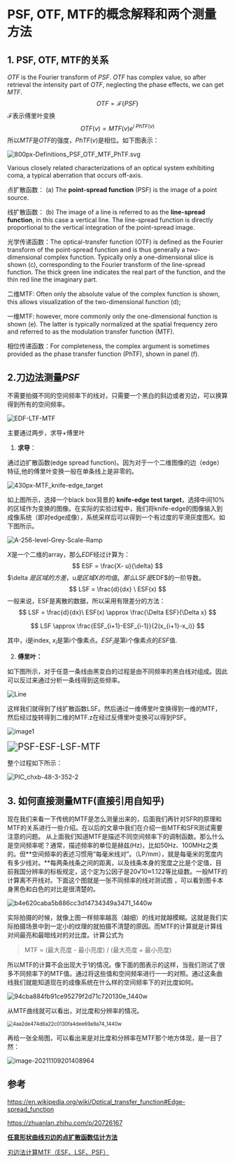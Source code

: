 # PSF, OTF, MTF的概念解释和两个测量方法

## 1. PSF, OTF, MTF的关系

$OTF$ is the Fourier transform of $PSF$. $OTF$ has complex value, so after retrieval the intensity part of $OTF$, neglecting the phase effects, we can get $MTF$.
$$
OTF = \mathcal{F}\{PSF\}
$$
$\mathcal{F}$表示傅里叶变换
$$
OTF(v) = MTF(v)e^{i\ PhTF(v)}
$$
所以$MTF$是$OTF$的强度，$PhTF(v)$是相位。如下图表示：

![800px-Definitions_PSF_OTF_MTF_PhTF.svg](https://raw.githubusercontent.com/star-twinking/CloudImage/main/ImgforBlog/800px-Definitions_PSF_OTF_MTF_PhTF.svg.png)

Various closely related characterizations of an optical system exhibiting coma, a typical aberration that occurs off-axis.

点扩散函数： (a) The **point-spread function** (PSF) is the image of a point source.

线扩散函数： (b) The image of a line is referred to as the **line-spread function**, in this case a vertical line. The line-spread function is directly proportional to the vertical integration of the point-spread image. 

光学传递函数：The optical-transfer function (OTF) is defined as the Fourier transform of the point-spread function and is thus generally a two-dimensional complex function. Typically only a one-dimensional slice is shown (c), corresponding to the Fourier transform of the line-spread function. The thick green line indicates the real part of the function, and the thin red line the imaginary part.

二维MTF: Often only the absolute value of the complex function is shown, this allows visualization of the two-dimensional function (d); 

一维MTF: however, more commonly only the one-dimensional function is shown (e). The latter is typically normalized at the spatial frequency zero and referred to as the modulation transfer function (MTF). 

相位传递函数：For completeness, the complex argument is sometimes provided as the phase transfer function (PhTF), shown in panel (f).

## 2.刀边法测量$PSF$

不需要拍摄不同的空间频率下的线对，只需要一个黑白的斜边或者刃边，可以换算得到所有的空间频率。

![EDF-LTF-MTF](https://raw.githubusercontent.com/star-twinking/CloudImage/main/ImgforBlog/EDF-LTF-MTF.jpg)

主要通过两步，求导+傅里叶

1. **求导**：

通过边扩散函数(edge spread function)。因为对于一个二维图像的边（edge）特征,他的傅里叶变换一般在单条线上是非零的。

![430px-MTF_knife-edge_target](https://raw.githubusercontent.com/star-twinking/CloudImage/main/ImgforBlog/430px-MTF_knife-edge_target.jpg)

如上图所示，选择一个black box背景的 **knife-edge test target**，选择中间10%的区域作为变换的图像。在实际的实验过程中，我们将knife-edge的图像输入到成像系统（即对edge成像），系统采样后可以得到一个有过度的平滑灰度图$X$。如下图所示。

![A-256-level-Grey-Scale-Ramp](https://raw.githubusercontent.com/star-twinking/CloudImage/main/ImgforBlog/A-256-level-Grey-Scale-Ramp.png)

$X$是一个二维的array，那么$EDF$经过计算为：
$$
ESF = \frac{X- u}{\delta}
$$
$\delta $是区域的方差，$u$是区域X的均值。那么$LSF$是$EDF$的一阶导数。
$$
LSF = \frac{d}{dx} \ ESF(x)
$$
一般来说，ESF是离散的数据，所以采用有限差分的方法：
$$
LSF = \frac{d}{dx}\ ESF(x) \approx \frac{\Delta ESF}{\Delta x}
$$

$$
LSF \approx \frac{ESF_{i+1}-ESF_{i-1}}{2(x_{i+1}-x_i)}
$$

其中，$i$是index, $x_i$是第i个像素点。$ESF_i$是第i个像素点的$ESF$值.

2. **傅里叶：**

如下图所示，对于任意一条线由黑变白的过程是由不同频率的黑白线对组成。因此可以反过来通过分析一条线得到这些频率。



![Line](https://raw.githubusercontent.com/star-twinking/CloudImage/main/ImgforBlog/Line.jpg)

这样我们就得到了线扩散函数LSF。然后通过一维傅里叶变换得到一维的MTF， 然后经过旋转得到二维的MTF.z在经过反傅里叶变换可以得到PSF。

![image1](PSF-ESF-LSF-MTF.jpg)

<img src="https://raw.githubusercontent.com/star-twinking/CloudImage/main/ImgforBlog/PSF-ESF-LSF-MTF.jpg" alt="PSF-ESF-LSF-MTF" style="zoom:150%;" />

整个过程如下所示：

![PIC_chxb-48-3-352-2](https://raw.githubusercontent.com/star-twinking/CloudImage/main/ImgforBlog/PIC_chxb-48-3-352-2.jpg)

## 3. 如何直接测量MTF(直接引用自知乎)

现在我们来看一下传统的MTF是怎么测量出来的，后面我们再针对SFR的原理和MTF的关系进行一些介绍。在以后的文章中我们在介绍一些MTF和SFR测试需要注意的问题。 从上面我们知道MTF是描述不同空间频率下的调制函数。那么什么是空间频率呢？通常，描述频率的单位是赫兹(Hz)，比如50Hz、100MHz之类的。但**空间频率的表述习惯用“每毫米线对”。（LP/mm），就是每毫米的宽度内有多少线对。**每两条线条之间的距离，以及线条本身的宽度之比是个定值，目前我国分辨率的标板规定，这个定为公因子是20√10≈1.122等比级数。一般MTF的计算离不开线对。下面这个图就是一张不同频率的线对测试图 ，可以看到图卡本身黑色和白色的对比是很清楚的。

![b4e620caba5b886cc3d14734349a3471_1440w](https://raw.githubusercontent.com/star-twinking/CloudImage/main/ImgforBlog/b4e620caba5b886cc3d14734349a3471_1440w.png)

实际拍摄的时候，就像上图一样频率越高（越细）的线对就越模糊。这就是我们实际拍摄场景中到一定小的纹理的就拍摄不清楚的原因。而MTF的计算就是计算线对间最亮和最暗线对的对比度。计算公式为

> MTF = (最大亮度 - 最小亮度) / (最大亮度 + 最小亮度)

所以MTF的计算不会出现大于1的情况。像下面的图表示的这样，当我们测试了很多不同频率下的MTF值。通过将这些值和空间频率进行一一的对照。通过这条曲线我们就能知道现在的成像系统在什么样的空间频率下的对比度如何。

![94cba884fb91ce95279f2d71c720130e_1440w](https://raw.githubusercontent.com/star-twinking/CloudImage/main/ImgforBlog/94cba884fb91ce95279f2d71c720130e_1440w.jpg)

从MTF曲线就可以看出，对比度和分辨率的情况。

<img src="https://raw.githubusercontent.com/star-twinking/CloudImage/main/ImgforBlog/4aa2de474d6a22c0130fa4dee69a9a74_1440w.jpg" alt="4aa2de474d6a22c0130fa4dee69a9a74_1440w" style="zoom:80%;" />

再给一张全局图，可以看出来是对比度和分辨率在MTF那个地方体现，是一目了然：

![image-20211109201408964](https://raw.githubusercontent.com/star-twinking/CloudImage/main/ImgforBlog/image-20211109201408964.png)

## 参考

https://en.wikipedia.org/wiki/Optical_transfer_function#Edge-spread_function

https://zhuanlan.zhihu.com/p/20726167

[**任意形状曲线刃边的点扩散函数估计方法**](http://html.rhhz.net/CHXB/html/2019-3-352.htm#rhhz)

[刃边法计算MTF（ESF、LSF、PSF）](https://www.cnblogs.com/wxl845235800/p/9260090.html)

